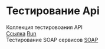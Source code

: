 # Тестирование Api  
Коллекция тестировоания API  
[Ссылка](https://www.postman.com/spaceflight-observer-70639002/my-workspace/collection/y9vydrn/demoshopping?action=share&creator=41001747](https://www.postman.com/spaceflight-observer-70639002/workspace/my-workspace/collection/41001747-e3e95664-04a9-4566-aaa3-6f8ebda89b27?action=share&creator=41001747&active-environment=41001747-2bad73d0-5905-475f-bfb5-c25b85fb13ad))  
[Run](https://drive.google.com/file/d/1hSaFUmD2ydypd02pqSxUe0lsmkgCcAW9/view?usp=sharing)  
Тестирование SOAP сервисов
[SOAP](https://www.postman.com/spaceflight-observer-70639002/workspace/my-workspace/collection/41001747-08889067-8a41-4f7d-835d-4c1523cb14c3?action=share&creator=41001747&active-environment=41001747-2bad73d0-5905-475f-bfb5-c25b85fb13ad)
